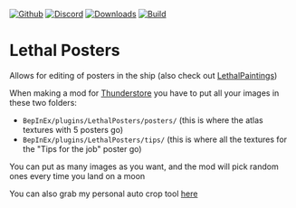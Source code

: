 [![Github](https://img.shields.io/badge/dynamic/json?url=https%3A%2F%2Fapi.github.com%2Frepos%2Ffemboytv%2FLC_LethalPosters&query=%24.stargazers_count&suffix=%20stars&style=for-the-badge&logo=github&logoColor=FFFFFF&label=%20&labelColor=121212&color=44cc11)](https://github.com/femboytv/LC_LethalPosters)
[![Discord](https://img.shields.io/discord/1038789193113014333?style=for-the-badge&logo=discord&logoColor=%235865F2&label=%20&labelColor=%23121212&color=%235865F2)](https://discord.gg/VFRHNGrydD)
[![Downloads](https://img.shields.io/badge/dynamic/json?url=https%3A%2F%2Fthunderstore.io%2Fapi%2Fexperimental%2Fpackage%2Ffemboytv%2FLethalPosters&query=%24.total_downloads&suffix=%20Downloads&style=for-the-badge&label=%20&color=1ca3f5)](https://thunderstore.io/c/lethal-company/p/femboytv/LethalPosters/)
[![Build](https://img.shields.io/github/actions/workflow/status/femboytv/LC_LethalPosters/build.yml?style=for-the-badge&labelColor=%23121212)](https://github.com/femboytv/LC_LethalPosters/actions/workflows/build.yml)

# Lethal Posters
Allows for editing of posters in the ship (also check out [LethalPaintings](https://thunderstore.io/c/lethal-company/p/femboytv/LethalPaintings/))

When making a mod for [Thunderstore](https://thunderstore.io/) you have to put all your images in these two folders:
- `BepInEx/plugins/LethalPosters/posters/` (this is where the atlas textures with 5 posters go)
- `BepInEx/plugins/LethalPosters/tips/` (this is where all the textures for the "Tips for the job" poster go)

You can put as many images as you want, and the mod will pick random ones every time you land on a moon

You can also grab my personal auto crop tool [here](https://github.com/Atakku/lpg)
